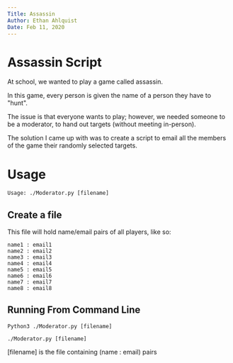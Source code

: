 ```yaml
---
Title: Assassin
Author: Ethan Ahlquist
Date: Feb 11, 2020
---  
```


# Assassin Script

At school, we wanted to play a game called assassin.

In this game, every person is given the name of a person they have to "hunt".

The issue is that everyone wants to play; however, we needed someone to be a moderator, to hand out targets (without meeting in-person).

The solution I came up with was to create a script to email all the members of the game their randomly selected targets.

# Usage

   ```
   Usage: ./Moderator.py [filename]
   ```

## Create a file

This file will hold name/email pairs of all players, like so:

```
name1 : email1
name2 : email2
name3 : email3
name4 : email4
name5 : email5
name6 : email6
name7 : email7
name8 : email8
```

## Running From Command Line

   ```
   Python3 ./Moderator.py [filename]
   ```

   ```
   ./Moderator.py [filename]
   ```

[filename] is the file containing (name : email) pairs

